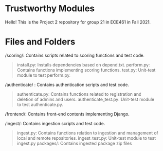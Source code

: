 ﻿# Trustworthy Modules

Hello! This is the Project 2 repository for group 21 in ECE461 in Fall 2021. 


# Files and Folders
/scoring/: Contains scripts related to scoring functions and test code.
>install.py: Installs dependencies based on depend.txt.
>perform.py: Contains functions implementing scoring functions.
>test.py: Unit-test module to test perform.py.

/authenticate/ : Contains authentication scripts and test code.
>authenticate.py: Contains functions related to registration and deletion of admins and users.
>authenticate_test.py: Unit-test module to test authenticate.py.

/frontend/: Contains front-end contents implementing Django.

/ingest/: Contains ingestion scripts and test code.
>ingest.py: Contains functions relation to ingestion and management of local and remote repositories.
>ingest_test.py: Unit-test module to test ingest.py
>packages/: Contains ingested package zip files

